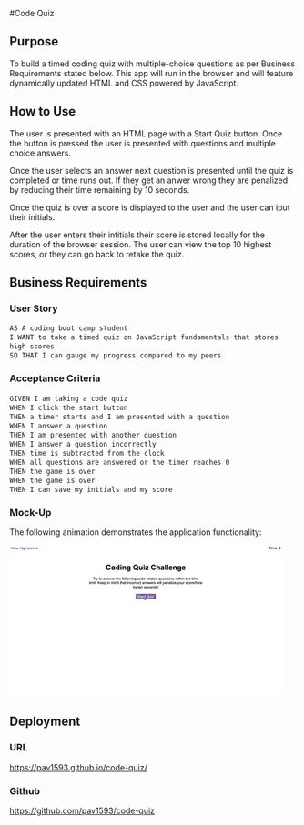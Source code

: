 #Code Quiz

## Purpose 

To build a timed coding quiz with multiple-choice questions as per Business Requirements stated below. This app will run in the browser and will feature dynamically updated HTML and CSS powered by JavaScript.

## How to Use

The user is presented with an HTML page with a Start Quiz button. Once the button is pressed the user is presented with questions and multiple choice answers.

Once the user selects an answer next question is presented until the quiz is completed or time runs out. If they get an anwer wrong they are penalized by reducing their time remaining by 10 seconds.

Once the quiz is over a score is displayed to the user and the user can iput their initials.

After the user enters their intitials their score is stored locally for the duration of the browser session. The user can view the top 10 highest scores, or they can go back to retake the quiz.


## Business Requirements

### User Story

```
AS A coding boot camp student
I WANT to take a timed quiz on JavaScript fundamentals that stores high scores
SO THAT I can gauge my progress compared to my peers
```

### Acceptance Criteria

```
GIVEN I am taking a code quiz
WHEN I click the start button
THEN a timer starts and I am presented with a question
WHEN I answer a question
THEN I am presented with another question
WHEN I answer a question incorrectly
THEN time is subtracted from the clock
WHEN all questions are answered or the timer reaches 0
THEN the game is over
WHEN the game is over
THEN I can save my initials and my score
```

### Mock-Up

The following animation demonstrates the application functionality:

![A user clicks through an interactive coding quiz, then enters initials to save the high score before resetting and starting over.](./Assets/04-web-apis-homework-demo.gif)

## Deployment

### URL 

https://pav1593.github.io/code-quiz/

### Github

https://github.com/pav1593/code-quiz
